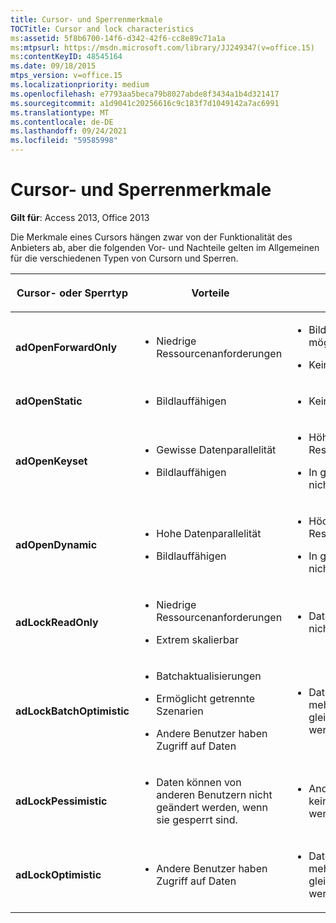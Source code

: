 ```yaml
---
title: Cursor- und Sperrenmerkmale
TOCTitle: Cursor and lock characteristics
ms:assetid: 5f8b6700-14f6-d342-42f6-cc8e89c71a1a
ms:mtpsurl: https://msdn.microsoft.com/library/JJ249347(v=office.15)
ms:contentKeyID: 48545164
ms.date: 09/18/2015
mtps_version: v=office.15
ms.localizationpriority: medium
ms.openlocfilehash: e7793aa5beca79b8027abde8f3434a1b4d321417
ms.sourcegitcommit: a1d9041c20256616c9c183f7d1049142a7ac6991
ms.translationtype: MT
ms.contentlocale: de-DE
ms.lasthandoff: 09/24/2021
ms.locfileid: "59585998"
---
```

# <a name="cursor-and-lock-characteristics"></a>Cursor- und Sperrenmerkmale

**Gilt für**: Access 2013, Office 2013

Die Merkmale eines Cursors hängen zwar von der Funktionalität des Anbieters ab, aber die folgenden Vor- und Nachteile gelten im Allgemeinen für die verschiedenen Typen von Cursorn und Sperren.

<table>
<colgroup>
<col style="width: 33%" />
<col style="width: 33%" />
<col style="width: 33%" />
</colgroup>
<thead>
<tr class="header">
<th><p>Cursor- oder Sperrtyp</p></th>
<th><p>Vorteile</p></th>
<th><p>Nachteile</p></th>
</tr>
</thead>
<tbody>
<tr class="odd">
<td><p><strong>adOpenForwardOnly</strong></p></td>
<td><p></p>
<ul>
<li><p>Niedrige Ressourcenanforderungen</p></li>
</ul>
<p></p></td>
<td><p></p>
<ul>
<li><p>Bildlauf rückwärts ist nicht möglich</p></li>
<li><p>Keine Datenparallelität</p></li>
</ul>
<p></p></td>
</tr>
<tr class="even">
<td><p><strong>adOpenStatic</strong></p></td>
<td><p></p>
<ul>
<li><p>Bildlauffähigen</p></li>
</ul>
<p></p></td>
<td><p></p>
<ul>
<li><p>Keine Datenparallelität</p></li>
</ul>
<p></p></td>
</tr>
<tr class="odd">
<td><p><strong>adOpenKeyset</strong></p></td>
<td><p></p>
<ul>
<li><p>Gewisse Datenparallelität</p></li>
<li><p>Bildlauffähigen</p></li>
</ul>
<p></p></td>
<td><p></p>
<ul>
<li><p>Höhere Ressourcenanforderungen</p></li>
<li><p>In getrenntem Szenario nicht verfügbar</p></li>
</ul>
<p></p></td>
</tr>
<tr class="even">
<td><p><strong>adOpenDynamic</strong></p></td>
<td><p></p>
<ul>
<li><p>Hohe Datenparallelität</p></li>
<li><p>Bildlauffähigen</p></li>
</ul>
<p></p></td>
<td><p></p>
<ul>
<li><p>Höchste Ressourcenanforderungen</p></li>
<li><p>In getrenntem Szenario nicht verfügbar</p></li>
</ul>
<p></p></td>
</tr>
<tr class="odd">
<td><p><strong>adLockReadOnly</strong></p></td>
<td><p></p>
<ul>
<li><p>Niedrige Ressourcenanforderungen</p></li>
<li><p>Extrem skalierbar</p></li>
</ul>
<p></p></td>
<td><p></p>
<ul>
<li><p>Daten sind über Cursor nicht aktualisierbar</p></li>
</ul>
<p></p></td>
</tr>
<tr class="even">
<td><p><strong>adLockBatchOptimistic</strong></p></td>
<td><p></p>
<ul>
<li><p>Batchaktualisierungen</p></li>
<li><p>Ermöglicht getrennte Szenarien</p></li>
<li><p>Andere Benutzer haben Zugriff auf Daten</p></li>
</ul>
<p></p></td>
<td><p></p>
<ul>
<li><p>Daten können von mehreren Benutzern gleichzeitig geändert werden</p></li>
</ul>
<p></p></td>
</tr>
<tr class="odd">
<td><p><strong>adLockPessimistic</strong></p></td>
<td><p></p>
<ul>
<li><p>Daten können von anderen Benutzern nicht geändert werden, wenn sie gesperrt sind.</p></li>
</ul>
<p></p></td>
<td><p></p>
<ul>
<li><p>Andere Benutzer haben keinen Zugriff auf Daten, wenn sie gesperrt sind.</p></li>
</ul>
<p></p></td>
</tr>
<tr class="even">
<td><p><strong>adLockOptimistic</strong></p></td>
<td><p></p>
<ul>
<li><p>Andere Benutzer haben Zugriff auf Daten</p></li>
</ul>
<p></p></td>
<td><p></p>
<ul>
<li><p>Daten können von mehreren Benutzern gleichzeitig geändert werden</p></li>
</ul>
<p></p></td>
</tr>
</tbody>
</table>

